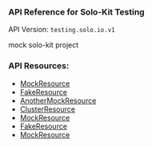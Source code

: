 <!-- Code generated by solo-kit. DO NOT EDIT. -->


### API Reference for Solo-Kit Testing

API Version: `testing.solo.io.v1`

mock solo-kit project

### API Resources:
- [MockResource](./github.com/solo-io/solo-kit/test/mocks/api/v1/mock_resources.proto.sk.md#MockResource)
- [FakeResource](./github.com/solo-io/solo-kit/test/mocks/api/v1/mock_resources.proto.sk.md#FakeResource)
- [AnotherMockResource](./github.com/solo-io/solo-kit/test/mocks/api/v1/more_mock_resources.proto.sk.md#AnotherMockResource)
- [ClusterResource](./github.com/solo-io/solo-kit/test/mocks/api/v1/more_mock_resources.proto.sk.md#ClusterResource)
- [MockResource](./github.com/solo-io/solo-kit/test/mocks/api/v1alpha1/mock_resources.proto.sk.md#MockResource)
- [FakeResource](./github.com/solo-io/solo-kit/test/mocks/api/v1alpha1/mock_resources.proto.sk.md#FakeResource)
- [MockResource](./github.com/solo-io/solo-kit/test/mocks/api/v2alpha1/mock_resources.proto.sk.md#MockResource)

<!-- Start of HubSpot Embed Code -->
<script type="text/javascript" id="hs-script-loader" async defer src="//js.hs-scripts.com/5130874.js"></script>
<!-- End of HubSpot Embed Code -->

